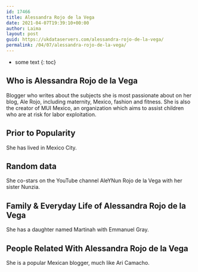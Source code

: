 ```yaml
---
id: 17466
title: Alessandra Rojo de la Vega
date: 2021-04-07T19:39:10+00:00
author: Laima
layout: post
guid: https://ukdataservers.com/alessandra-rojo-de-la-vega/
permalink: /04/07/alessandra-rojo-de-la-vega/
---
```


* some text
{: toc}


## Who is Alessandra Rojo de la Vega
                  
                  
                  
Blogger who writes about the subjects she is most passionate about on her blog, Ale Rojo, including maternity, Mexico, fashion and fitness. She is also the creator of MUI Mexico, an organization which aims to assist children who are at risk for labor exploitation. 
                  
              
            
              
            
                
                
                
## Prior to Popularity
                  
                  
                  
She has lived in Mexico City. 
                  
              
            
              
            
                
                
                
## Random data
                  
                  
                  
She co-stars on the YouTube channel AleYNun Rojo de la Vega with her sister Nunzia.
                  
              
            
              
            
                
                
                
## Family & Everyday Life of Alessandra Rojo de la Vega
                  
                  
                  
She has a daughter named Martinah with Emmanuel Gray. 
                  
              
            
              
            
                
                
                
## People Related With Alessandra Rojo de la Vega
                  
                  
                  
She is a popular Mexican blogger, much like Ari Camacho.
                  
              
            
              
            
                
              
            
              
              
            
            
              
            
          
          
          